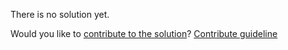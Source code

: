 
There is no solution yet.

Would you like to [contribute to the solution](https://github.com/BFEdev/BFE.dev-solutions/blob/main/question/tell-me-a-time-you-handled-pressure_en.md)? [Contribute guideline](https://github.com/BFEdev/BFE.dev-solutions#how-to-contribute)
